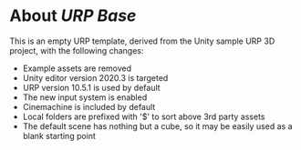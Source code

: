# About _URP Base_

This is an empty URP template, derived from the Unity sample URP 3D project, with the following changes:

- Example assets are removed
- Unity editor version 2020.3 is targeted
- URP version 10.5.1 is used by default
- The new input system is enabled
- Cinemachine is included by default
- Local folders are prefixed with '$' to sort above 3rd party assets
- The default scene has nothing but a cube, so it may be easily used as a blank starting point
